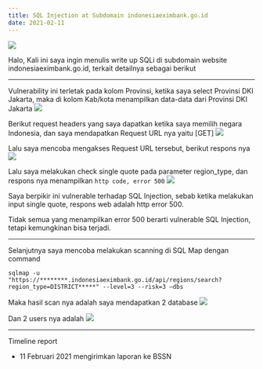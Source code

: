 ```yaml
---
title: SQL Injection at Subdomain indonesiaeximbank.go.id
date: 2021-02-11
---
```


![](https://www.indonesiaeximbank.go.id/site/uploads/logo/5a1b8dd4394a7-59f6af2772d2b-logo.png)

Halo,
Kali ini saya ingin menulis write up SQLi di subdomain website indonesiaeximbank.go.id, terkait detailnya sebagai berikut
___

Vulnerability ini terletak pada kolom Provinsi, ketika saya select Provinsi DKI Jakarta, maka di kolom Kab/kota menampilkan data-data dari Provinsi DKI Jakarta
![](https://cdn.buayalaut.co/eximbank/Screenshot_4.png)

Berikut request headers yang saya dapatkan ketika saya memilih negara
Indonesia, dan saya mendapatkan Request URL nya yaitu [GET]
![](https://cdn.buayalaut.co/eximbank/Greenshot.png)

Lalu saya mencoba mengakses Request URL tersebut, berikut respons nya
![](https://cdn.buayalaut.co/eximbank/000002.png)

Lalu saya melakukan check single quote pada parameter region_type, dan
respons nya menampilkan `http code, error 500`
![](https://cdn.buayalaut.co/eximbank/000003.png)

Saya berpikir ini vulnerable terhadap SQL Injection, sebab ketika melakukan
input single quote, respons web adalah http error 500.

Tidak semua yang menampilkan error 500 berarti vulnerable SQL Injection,
tetapi kemungkinan bisa terjadi.

___

Selanjutnya saya mencoba melakukan scanning di SQL Map dengan command

```
sqlmap -u "https://********.indonesiaeximbank.go.id/api/regions/search?region_type=DISTRICT*****" --level=3 --risk=3 –dbs
```

Maka hasil scan nya adalah saya mendapatkan 2 database
![](https://cdn.buayalaut.co/eximbank/000004.png)

Dan 2 users nya adalah
![](https://cdn.buayalaut.co/eximbank/000005.png)

___

Timeline report

- 11 Februari 2021 mengirimkan laporan ke BSSN
